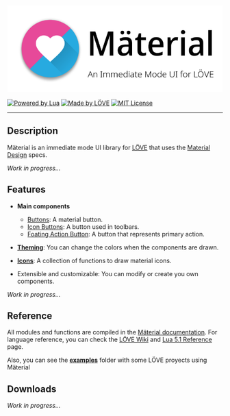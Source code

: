 <p style="text-align: center"><img src="extra/header.png" alt="Mäterial, an immeditate mode ui for Love2d"></p>

[![Powered by Lua](https://img.shields.io/badge/powered%20by-Lua-blue)](https://www.lua.org/) [![Made by LÖVE](https://img.shields.io/badge/love2d-11.3-e64998.svg)](https://love2d.org/) [![MIT License](https://img.shields.io/github/license/nekerafa/lua-raspi)](https://github.com/NEKERAFA/Lua-Raspi/releases)

---

## Description

Mäterial is an immediate mode UI library for [LÖVE](https://love2d.org) that uses the [Material Design](https://material.io) specs.

*Work in progress...*

## Features

- **Main components**
  - [Buttons](https://nekerafa.github.io/Love-Material/modules/material.buttons.html#button): A material button.
  - [Icon Buttons](https://nekerafa.github.io/Love-Material/modules/material.buttons.html#iconButton): A button used in toolbars.
  - [Foating Action Button](https://nekerafa.github.io/Love-Material/modules/material.buttons.html#floatingActionButton): A button that represents primary action.

- [**Theming**](https://nekerafa.github.io/Love-Material/modules/material.theme.html): You can change the colors when the components are drawn.
- [**Icons**](hhttps://nekerafa.github.io/Love-Material/modules/material.icons.html): A collection of functions to draw material icons.
- Extensible and customizable: You can modify or create you own components.

*Work in progress...*

## Reference

All modules and functions are compiled in the [Mäterial documentation](https://nekerafa.github.io/Love-Material/). For language reference, you can check the [LÖVE Wiki](https://love2d.org/wiki/Main_Page) and [Lua 5.1 Reference](https://www.lua.org/manual/5.1/) page.

Also, you can see the [**examples**](https://github.com/NEKERAFA/Love-Material/tree/main/examples) folder with some LÖVE proyects using Mäterial

## Downloads

*Work in progress...*